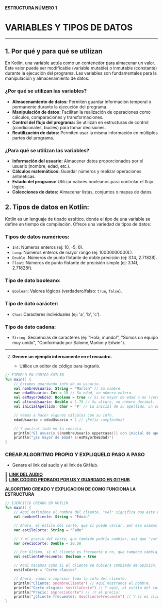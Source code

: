 #### ESTRUCTURA NÚMERO 1
# VARIABLES Y TIPOS DE DATOS

---

## 1. Por qué y para qué se utilizan

En Kotlin, una variable actúa como un contenedor para almacenar un valor. Este valor puede ser modificable (variable mutable) o inmutable (constante) durante la ejecución del programa. Las variables son fundamentales para la manipulación y almacenamiento de datos.

### ¿Por qué se utilizan las variables?

* **Almacenamiento de datos:** Permiten guardar información temporal o permanente durante la ejecución del programa.
* **Manipulación de datos:** Facilitan la realización de operaciones como cálculos, comparaciones y transformaciones.
* **Control del flujo del programa:** Se utilizan en estructuras de control (condicionales, bucles) para tomar decisiones.
* **Reutilización de datos:** Permiten usar la misma información en múltiples partes del programa.

### ¿Para qué se utilizan las variables?

* **Información del usuario:** Almacenar datos proporcionados por el usuario (nombre, edad, etc.).
* **Cálculos matemáticos:** Guardar números y realizar operaciones aritméticas.
* **Estado del programa:** Utilizar valores booleanos para controlar el flujo lógico.
* **Colecciones de datos:** Almacenar listas, conjuntos o mapas de datos.

## 2. Tipos de datos en Kotlin:

Kotlin es un lenguaje de tipado estático, donde el tipo de una variable se define en tiempo de compilación. Ofrece una variedad de tipos de datos:

### Tipos de datos numéricos:

* `Int`: Números enteros (ej: 10, -5, 0).
* `Long`: Números enteros de mayor rango (ej: 10000000000L).
* `Double`: Números de punto flotante de doble precisión (ej: 3.14, 2.71828).
* `Float`: Números de punto flotante de precisión simple (ej: 3.14f, 2.71828f).

### Tipo de dato booleano:

* `Boolean`: Valores lógicos (verdadero/falso: `true`, `false`).

### Tipo de dato carácter:

* `Char`: Caracteres individuales (ej: 'a', 'b', 'c').

### Tipo de dato cadena:

* `String`: Secuencias de caracteres (ej: "Hola, mundo!", "Somos un equipo muy unido", "Conformado por Salome,Marlon y Edwin").

---
   
2. **Genere un ejemplo internamente en el recuadro.**  

   - Utilice un editor de código para lograrlo.
```kotlin
// EJEMPLO EN CÓDIGO KOTLIN
fun main() {
    // Estamos guardando info de un usuario.
    val nombreUsuario: String = "Marlon" // Su nombre.
    var edadUsuario: Int = 18 // Su edad, un número entero.
    val esMayorDeEdad: Boolean = true // Si es mayor de edad o no (verdadero/falso).
    val alturaUsuario: Double = 1.75 // Su altura, un número decimal.
    val inicialApellido: Char = 'P' // La inicial de su apellido, un solo carácter.

    // Vamos a hacer algunos cálculos con su info.
    edadUsuario = edadUsuario + 1 // ¡Feliz cumpleaños!

    // Y mostrar todo en la consola.
    println("El usuario ${nombreUsuario.uppercase()} con inicial de apellido $inicialApellido tiene ${edadUsuario} años y mide ${alturaUsuario} metros.")
    println("¿Es mayor de edad? ${esMayorDeEdad}")
}
```

### CREAR ALGORITMO PROPIO Y EXPLIQUELO PASO A PASO 
- Genere el link del audio y el link de GitHub.  

🔗 **[LINK DEL AUDIO](https://github.com/marlonpalacios777/Kotlin-Fichas/blob/dbeabfb3e6f845c428548de40018a94877458320/tarjeta-1/Audio%20-%20Tarjeta%20n%C3%BAmero%201..mp4)**  
🔗 **[LINK CÓDIGO PROBADO POR US Y GUARDADO EN GITHUB](https://github.com/marlonpalacios777/Kotlin-Fichas/blob/f8aa10d9293a7a1c464674d5f2bda1a400a98b3b/tarjeta-1/Variables%20Tipos%20de%20Datos.PNG)**.

**ALGORITMO CREADO Y EXPLICACION DE COMO FUNCIONA LA ESTRUCTURA**
```kotlin
// EJERCICIO CREADO EN KOTLIN
fun main() {
    // Aquí definimos el nombre del cliente. "val" significa que este nombre no va a cambiar.
    val nombreCliente: String = "Edwin"

    // Ahora, el estilo del corte, que sí puede variar, por eso usamos "var".
    var estiloCorte: String = "Fade"

    // Y el precio del corte, que también podría cambiar, así que "var" otra vez.
    var precioCorte: Double = 20.50

    // Por último, si el cliente es frecuente o no, que tampoco cambia, usamos "val".
    val esClienteFrecuente: Boolean = true

    // Aquí hacemos como si el cliente se hubiera cambiado de opinión.
    estiloCorte = "Corte clasico"

    // Ahora, vamos a imprimir toda la info del cliente.
    println("Cliente: $nombreCliente") // Aquí mostramos el nombre.
    println("Corte elegido: $estiloCorte") // Y aquí, el estilo del corte.
    println("Precio: $$precioCorte") // ¡Y el precio!
    println("¿Cliente frecuente?: $esClienteFrecuente") // Y si es cliente frecuente o no.
}

```
